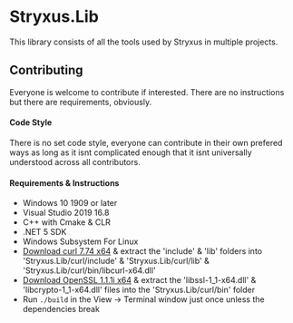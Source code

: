 # Stryxus.Lib
This library consists of all the tools used by Stryxus in multiple projects.

## Contributing
Everyone is welcome to contribute if interested. There are no instructions but there are requirements, obviously.

#### Code Style
There is no set code style, everyone can contribute in their own prefered ways as long as it isnt complicated enough that it isnt universally understood across all contributors.

#### Requirements & Instructions
- Windows 10 1909 or later
- Visual Studio 2019 16.8
- C++ with Cmake & CLR
- .NET 5 SDK
- Windows Subsystem For Linux
- [Download curl 7.74 x64](https://curl.se/windows/) & extract the 'include' & 'lib' folders into 'Stryxus.Lib/curl/include' & 'Stryxus.Lib/curl/lib' & 'Stryxus.Lib/curl/bin/libcurl-x64.dll'
- [Download OpenSSL 1.1.1i x64](https://curl.se/windows/) & extract the 'libssl-1_1-x64.dll' & 'libcrypto-1_1-x64.dll' files into the 'Stryxus.Lib/curl/bin' folder
- Run ```./build``` in the View -> Terminal window just once unless the dependencies break